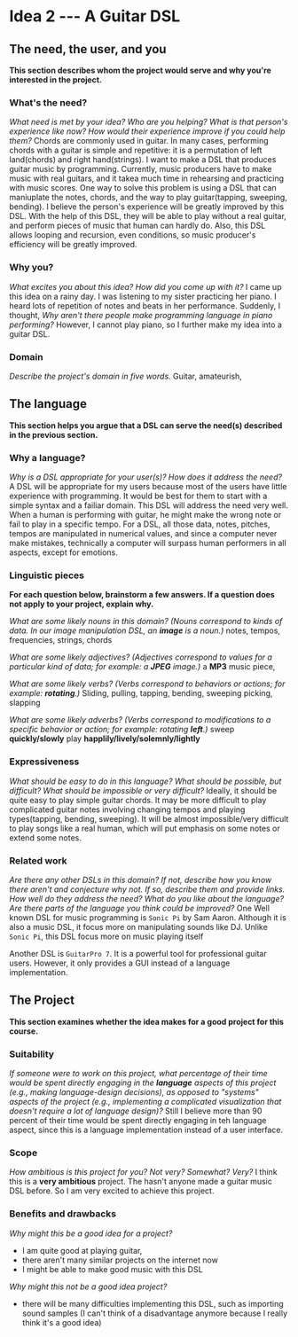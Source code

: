 # Idea 2 --- A Guitar DSL

## The need, the user, and you
**This section describes whom the project would serve and why you're interested
in the project.**

### What's the need?
_What need is met by your idea? Who are you helping? What is that person's
experience like now? How would their experience improve if you could help 
them?_
Chords are commonly used in guitar. In many cases, performing chords with a guitar is simple and repetitive: it is a permutation of left land(chords) and right hand(strings). I want to make a DSL that produces guitar music by programming. Currently, music producers have to make music with real guitars, and it takea much time in rehearsing and practicing with music scores. One way to solve this problem is using a DSL that can maniuplate the notes, chords, and the way to play guitar(tapping, sweeping, bending). I believe the person's experience will be greatly improved by this DSL. With the help of this DSL, they will be able to play without a real guitar, and perform pieces of music that human can hardly do. Also, this DSL allows looping and recursion, even conditions, so music producer's efficiency will be greatly improved.

### Why you?
_What excites you about this idea? How did you come up with it?_
I came up this idea on a rainy day. I was listening to my sister practicing her piano. I heard lots of repetition of notes and beats in her performance. Suddenly, I thought, _Why aren't there people make programming language in piano performing?_ However, I cannot play piano, so I further make my idea into a guitar DSL.

### Domain
_Describe the project's domain in five words._
Guitar, amateurish, 

## The language
**This section helps you argue that a DSL can serve the need(s) described in
the previous section.**

### Why a language?
_Why is a DSL appropriate for your user(s)? How does it address the need?_
A DSL will be appropriate for my users because most of the users have little experience with programming. It would be best for them to start with a simple syntax and a failiar domain. This DSL will address the need very well. When a human is performing with guitar, he might make the wrong note or fail to play in a specific tempo. For a DSL, all those data, notes, pitches, tempos are manipulated in numerical values, and since a computer never make mistakes, technically a computer will surpass human performers in all aspects, except for emotions.

### Linguistic pieces
**For each question below, brainstorm a few answers. If a question does not
apply to your project, explain why.**

_What are some likely nouns in this domain? (Nouns correspond to kinds of
data. In our image manipulation DSL, an **image** is a noun.)_
notes, tempos, frequencies, strings, chords

_What are some likely adjectives? (Adjectives correspond to values for a
particular kind of data; for example: a **JPEG** image.)_ 
a **MP3** music piece, 


_What are some likely verbs? (Verbs correspond to behaviors or actions; for
example: **rotating**.)_
Sliding, pulling, tapping, bending, sweeping picking, slapping

_What are some likely adverbs? (Verbs correspond to modifications to a specific
behavior or action; for example: rotating **left**.)_
sweep **quickly/slowly**
play **happlily/lively/solemnly/lightly**


### Expressiveness
_What should be easy to do in this language? What should be possible, but
difficult? What should be impossible or very difficult?_
Ideally, it should be quite easy to play simple guitar chords. It may be more difficult to play complicated guitar notes involving changing tempos and playing types(tapping, bending, sweeping). It will be almost impossible/very difficult to play songs like a real human, which will put emphasis on some notes or extend some notes.

### Related work
_Are there any other DSLs in this domain? If not, describe how you know there
aren't and conjecture why not. If so, describe them and provide links. How well
do they address the need? What do you like about the language? Are there parts
of the language you think could be improved?_
One Well known DSL for music programming is ```Sonic Pi``` by Sam Aaron. Although it is also a music DSL, it focus more on manipulating sounds like DJ. Unlike ```Sonic Pi```, this DSL focus more on music playing itself

Another DSL is ```GuitarPro 7```. It is a powerful tool for professional guitar users. However, it only provides a GUI instead of a language implementation.

## The Project
**This section examines whether the idea makes for a good project for this
course.**

### Suitability
_If someone were to work on this project, what percentage of their time would be
spent directly engaging in the **language** aspects of this project (e.g.,
making language-design decisions), as opposed to "systems" aspects of the
project (e.g., implementing a complicated visualization that doesn't require a
lot of language design)?_
Still I believe more than 90 percent of their time would be spent directly engaging in teh language aspect, since this is a language implementation instead of a user interface.

### Scope
_How ambitious is this project for you? Not very? Somewhat? Very?_
I think this is a **very ambitious** project. The hasn't anyone made a guitar music DSL before. So I am very excited to achieve this project.

### Benefits and drawbacks
_Why might this be a good idea for a project?_ 
- I am quite good at playing guitar, 
- there aren't many similar projects on the internet now
- I might be able to make good music with this DSL

_Why might this not be a good idea project?_
- there will be many difficulties implementing this DSL, such as importing sound samples
(I can't think of a disadvantage anymore because I really think it's a good idea)
